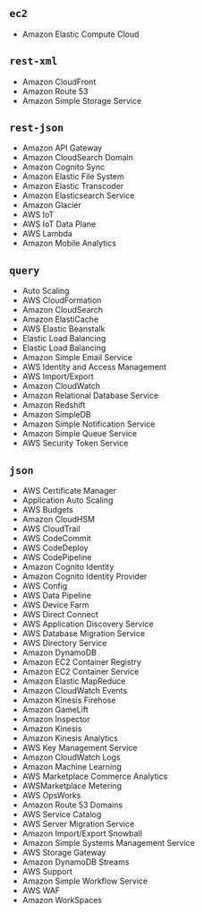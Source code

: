 ## `ec2`
* Amazon Elastic Compute Cloud

## `rest-xml`
* Amazon CloudFront
* Amazon Route 53
* Amazon Simple Storage Service

## `rest-json`
* Amazon API Gateway
* Amazon CloudSearch Domain
* Amazon Cognito Sync
* Amazon Elastic File System
* Amazon Elastic Transcoder
* Amazon Elasticsearch Service
* Amazon Glacier
* AWS IoT
* AWS IoT Data Plane
* AWS Lambda
* Amazon Mobile Analytics

## `query`
* Auto Scaling
* AWS CloudFormation
* Amazon CloudSearch
* Amazon ElastiCache
* AWS Elastic Beanstalk
* Elastic Load Balancing
* Elastic Load Balancing
* Amazon Simple Email Service
* AWS Identity and Access Management
* AWS Import/Export
* Amazon CloudWatch
* Amazon Relational Database Service
* Amazon Redshift
* Amazon SimpleDB
* Amazon Simple Notification Service
* Amazon Simple Queue Service
* AWS Security Token Service

## `json`
* AWS Certificate Manager
* Application Auto Scaling
* AWS Budgets
* Amazon CloudHSM
* AWS CloudTrail
* AWS CodeCommit
* AWS CodeDeploy
* AWS CodePipeline
* Amazon Cognito Identity
* Amazon Cognito Identity Provider
* AWS Config
* AWS Data Pipeline
* AWS Device Farm
* AWS Direct Connect
* AWS Application Discovery Service
* AWS Database Migration Service
* AWS Directory Service
* Amazon DynamoDB
* Amazon EC2 Container Registry
* Amazon EC2 Container Service
* Amazon Elastic MapReduce
* Amazon CloudWatch Events
* Amazon Kinesis Firehose
* Amazon GameLift
* Amazon Inspector
* Amazon Kinesis
* Amazon Kinesis Analytics
* AWS Key Management Service
* Amazon CloudWatch Logs
* Amazon Machine Learning
* AWS Marketplace Commerce Analytics
* AWSMarketplace Metering
* AWS OpsWorks
* Amazon Route 53 Domains
* AWS Service Catalog
* AWS Server Migration Service
* Amazon Import/Export Snowball
* Amazon Simple Systems Management Service
* AWS Storage Gateway
* Amazon DynamoDB Streams
* AWS Support
* Amazon Simple Workflow Service
* AWS WAF
* Amazon WorkSpaces
